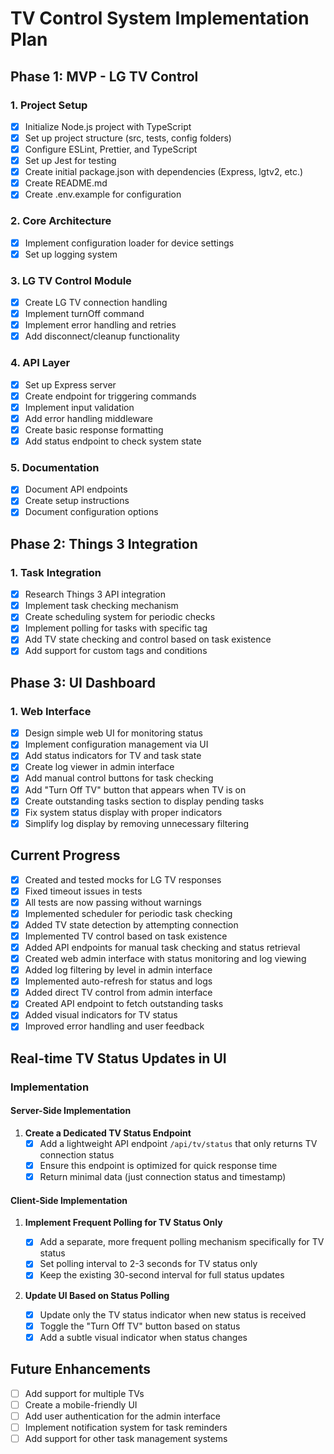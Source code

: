 # TV Control System Implementation Plan

## Phase 1: MVP - LG TV Control

### 1. Project Setup

- [x] Initialize Node.js project with TypeScript
- [x] Set up project structure (src, tests, config folders)
- [x] Configure ESLint, Prettier, and TypeScript
- [x] Set up Jest for testing
- [x] Create initial package.json with dependencies (Express, lgtv2, etc.)
- [x] Create README.md
- [x] Create .env.example for configuration

### 2. Core Architecture

- [x] Implement configuration loader for device settings
- [x] Set up logging system

### 3. LG TV Control Module

- [x] Create LG TV connection handling
- [x] Implement turnOff command
- [x] Implement error handling and retries
- [x] Add disconnect/cleanup functionality

### 4. API Layer

- [x] Set up Express server
- [x] Create endpoint for triggering commands
- [x] Implement input validation
- [x] Add error handling middleware
- [x] Create basic response formatting
- [x] Add status endpoint to check system state

### 5. Documentation

- [x] Document API endpoints
- [x] Create setup instructions
- [x] Document configuration options

## Phase 2: Things 3 Integration

### 1. Task Integration

- [x] Research Things 3 API integration
- [x] Implement task checking mechanism
- [x] Create scheduling system for periodic checks
- [x] Implement polling for tasks with specific tag
- [x] Add TV state checking and control based on task existence
- [x] Add support for custom tags and conditions

## Phase 3: UI Dashboard

### 1. Web Interface

- [x] Design simple web UI for monitoring status
- [x] Implement configuration management via UI
- [x] Add status indicators for TV and task state
- [x] Create log viewer in admin interface
- [x] Add manual control buttons for task checking
- [x] Add "Turn Off TV" button that appears when TV is on
- [x] Create outstanding tasks section to display pending tasks
- [x] Fix system status display with proper indicators
- [x] Simplify log display by removing unnecessary filtering

## Current Progress

- [x] Created and tested mocks for LG TV responses
- [x] Fixed timeout issues in tests
- [x] All tests are now passing without warnings
- [x] Implemented scheduler for periodic task checking
- [x] Added TV state detection by attempting connection
- [x] Implemented TV control based on task existence
- [x] Added API endpoints for manual task checking and status retrieval
- [x] Created web admin interface with status monitoring and log viewing
- [x] Added log filtering by level in admin interface
- [x] Implemented auto-refresh for status and logs
- [x] Added direct TV control from admin interface
- [x] Created API endpoint to fetch outstanding tasks
- [x] Added visual indicators for TV status
- [x] Improved error handling and user feedback

## Real-time TV Status Updates in UI

### Implementation

#### Server-Side Implementation

1. **Create a Dedicated TV Status Endpoint**
   - [x] Add a lightweight API endpoint `/api/tv/status` that only returns TV connection status
   - [x] Ensure this endpoint is optimized for quick response time
   - [x] Return minimal data (just connection status and timestamp)

#### Client-Side Implementation

1. **Implement Frequent Polling for TV Status Only**

   - [x] Add a separate, more frequent polling mechanism specifically for TV status
   - [x] Set polling interval to 2-3 seconds for TV status only
   - [x] Keep the existing 30-second interval for full status updates

2. **Update UI Based on Status Polling**
   - [x] Update only the TV status indicator when new status is received
   - [x] Toggle the "Turn Off TV" button based on status
   - [x] Add a subtle visual indicator when status changes

## Future Enhancements

- [ ] Add support for multiple TVs
- [ ] Create a mobile-friendly UI
- [ ] Add user authentication for the admin interface
- [ ] Implement notification system for task reminders
- [ ] Add support for other task management systems
